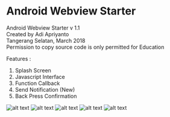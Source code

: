 # Android Webview Starter

Android Webview Starter v 1.1
<br> Created by Adi Apriyanto
<br> Tangerang Selatan, March 2018
<br> Permission to copy source code is only permitted for Education

Features :
1. Splash Screen
2. Javascript Interface
3. Function Callback
4. Send Notification (New)
5. Back Press Confirmation

![alt text](https://raw.githubusercontent.com/adyoi/Android-Webview-Starter/master/screenshot/image1.jpeg)
![alt text](https://raw.githubusercontent.com/adyoi/Android-Webview-Starter/master/screenshot/image2.jpeg)
![alt text](https://raw.githubusercontent.com/adyoi/Android-Webview-Starter/master/screenshot/image3.jpeg)
![alt text](https://raw.githubusercontent.com/adyoi/Android-Webview-Starter/master/screenshot/image4.jpeg)
![alt text](https://raw.githubusercontent.com/adyoi/Android-Webview-Starter/master/screenshot/image5.jpeg)